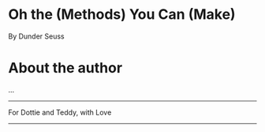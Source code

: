 # Oh the (Methods) You Can (Make)

By Dunder Seuss

# About the author

...

<!--

Josh Cannon, aka "Dunder Seuss" has written no books so far, has been on a single podcast, and done
exactly one talk before he decided to write this book.

Josh is a Build Engineer by day,
a maintainer of the Pantsbuild Open Source Build System also by day.
And sometimes participates in other open source projects, Python community discussions,
and conference speaking... also by day.

He's a lover of getting to know enough Python to make expressive, readable, and intuitive code.
He wrote this book to teach others of the power and magic that you can bring to your objects to make them
expressive, readable, and intuitive.

-->

---

For Dottie and Teddy, with Love

---

<!--

Congratulations!
Today is your day.
You will soon learn you some magic,
the good and proper way.

You've chosen a wise way to spend your precious time
by listening to some crazy loon go on in rhyme
about a list of methods that are nicknamed "the dunders"
and how you'll use them to code great wonders

They start with two underscores, and end with two more
thus "dunder" which is short for "double underscore"

The runtime of Python calls them in many situations
allowing _your_ objects many customizations

You'll learn all about how to emulate a container
and iterators and numbers from a great explainer
Comparisons, callables, and descriptors too,
and how to make attributes appear out of the blue.

You'll learn some new names, and I know you'll learn many
at least one if not two, maybe even up to twenty

By the end you'll know magic, know magic galore
you'll be so full of magic, you'll yell "please sir no more"!

So with great skillful skill, and lots of caffeine
let's start off your learning... with a method you've seen

---

Let's pretend you're new to Python, just for a minute
you'll then learn the first magic: `dunder init`
It is almost every object's _initializer_,
allowing you to be an attribute organizer
adding new attributes to your fresh new object.
The most common magic, I truly do suspect.

But,
where did `self` come from?
You'll soon start to wonder

Then you'll learn that its created by just another 'dunder
One that _constructs_ the blank object to give to you
And it's name, you'll soon find, is `dunder new`.

It's a special static method you'll maybe define in your class
which returns _some_ object, then onward its passed,
to whom it turns out depends on the returned object's type
if its an instance of your class (including a possible subtype)
"it goes to `dunder init`" you'll hear from the scholar
"but otherwise", he'll says, "it's back to the caller"

You'll see this in action, and it'll be more clear-y
by looking for it's use in the standard library
`pathlib.Path` uses this method to help it perform
constructing an object specific to _your_ platform.
The type, as you'll find, has defined `dunder new`,
to return a subclass' instance specific to _you_.

Now, with great careful care, and great tactful tact,
you'll see using it is a great balancing act.
A magic with the power to create objects that are new,
is something to avoid misuse of, too.

---

And speaking of balance...

the opposite of `dunder new` is not oft employed,
`dunder del` is called right before your object is destroyed.
You'll use it to release resources you've acquired
but only if you want, its definition isn't _required_
But if you do write it, heed this warning as well,
you dunder MUST call your `super()`'s `dunder del`.

---

The next set of magics involve conjuring illusions,
of attributes, giving your callers delusions
that your object has more (or less) than it does
why? friendly interfaces is likely the because.

First on your journey through attribute emulation,
`dunder getattr` is the proper incantation
you'll type it out with a flick and a twist
and you'll synthesize attributes that don't exist.
It's called when default attribute access fails,
The attribute simply wasn't in the details.
You'll get a chance to pretend it existed
However, on your object, the attribute isn't persisted.
Now, if you wish to pretend you don't recognize this `name`,
`raise AttributeError` emulates that all the same.

It has an alter-ego, named `dunder getattribute`, you'll see
which is called for all access, _unconditionally_
It gets called for names both existing and not,
but beware, infinite recursion is easily got.
So remember when you need to access your attributes inside of this thing,
you wont use `self.`, you'll give your `super()` a ring

To juxtapose "get", `dunder setattr` is how,
attribute _setting_, your classes allow.
Again, by default the attribute isn't persisted,
you get to choose whether it becomes listed.
This is also called for all attributes without any condition,
(whether it exists or not) without your permission.

The last of the attr methods, you'll maybe leave off,
define `dunder delattr`, and people might scoff.
As you'll probably guess its good for emulation
of the removal of a name from your object's formation.
And just like `dunder setattr`'s unfortunate asymmetry,
it gets called for all names, unconditionally.

---

You'll then find out soon enough,
that when it comes to illusory stuff
attribute names is just where it starts
there's more you'll learn: another TWO parts
yes, like all good things these magics come in three
in more ways than one, you'll soon see
the first way is the trio of names "get", "set", and "del"
then how they're used for illusions as well

The second in our trio-of-trios, I'll teach to you now,
these methods are so powerful. You'll see how,
an attribute gets to customize _itself_
instead of sitting _static_ on some other object's shelf.

"Descriptors" is the name given to this technique
of attributes themselves, using doublespeak.

First these things work as attributes of a class
(you'll see Django and SQLAlchemy use this en masse)
The "descriptor" is the attribute, and it gets a say
on how _it_ gets gotted, setted, and deleted, per se

`dunder get` is the first of these spells you'll want to perfect
conjuring values for attributes based on the caller's object
(or sometimes the class, as callers sometimes will do,
using class attribute lookup, so support that too).

You've maybe have wondered, and even had a theory,
how SQL ORM's quickly fire off a query,
when you've run something like `my_user.amount_in_debt`
the "Column" "descriptor" is leveraging `dunder get`
to run a SQL query, using `my_user`'s ID,
and return to you the value (and maybe cache it, you see)

Just like `dunder getattr`, `dunder get` has two brothers,
`dunder set` and `dunder delete` are the others.
They act just like `dunder get` in proxying a call,
and can do anything they want, both big and small.

For metaphorical purposes, let's finish our "Column" story,
and see how these methods are very applicatory,

`dunder set` gets called for attribute assignment,
A SQL `UPDATE` is likely used for new value enshrinement

And `dunder delete` when an attribute is told to go bye-bye
a SQL `DELETE` you'll likely see fly by.

There's one more method, that plays in the "descriptor" game,
and it's a method that goes by `dunder set_name`
our "trio" really is four, oh well, what a shame.

At the end of your class definition, you see,
for all of the class attributes that be,
if they define a `dunder set_name`,
the attribute's name, Python will disclaim.

And thus the _attribute_ shell game, now comes to a close
the illusions of _attributes_, we have now exposed
the last trio-of-trios, you'll learn from your trainer,
is emulating _items_ inside of a container

---

You'll see this time our trio's suffix is `item`,
to help quack like containers with things inside 'em

They are given the key (and in one case, the value)
implementing container semantics are then up to you.

`dunder getitem` has different behaviors on the radar
depending on the type of container your are
Your sequence types (which quack like a tuple or a list)
will accept keys as integers and slice objects
Negative int support is something you can choose
to allow or not, is simply up to you.
If a value provided is outside of your bounds
an `IndexError` your code should resound
otherwise, if your container has a Mapping background,
you'll raise `KeyError` if the key isn't found
and in every case, if you you reject the key's type
`raise TypeError` you'll then want to gripe

You'll likely learn too,
those rules still hold true,
for the other methods two

And, as far as semantics go, there are a few more dunders
you'll want to define, lest you commit several blunders

So although our trio of trios may have come to a close
you'll want to learn the other container methods I suppose.

A quick one that you'll want to define,
is `dunder len` which helps Python divine
the length of your container, so when people cal `len`,
Python can return the number back to them.

The second one is `dunder iter`, which should return an iterator
over the objects that all live inside your object container,
unless its a mapping then what your caller sees,
is simply all of the mapping's keys.
There's also this trivia, a bit of Python fun,
if your container isn't iterable, set `dunder iter` to `None`!

Now, third on our extras is named `dunder contains`,
to support things like `if "thomas" in all_of_the_trains`.
Although technically, you don't have to define it, Python won't be bitter
Instead it'll test membership first using `dunder iter`.
Going over every possible object that your object can contain,
and asking if any of those objects are equal or the same.
But if you also don't define a `dunder iter` method,
`dunder getitem` is called and repeatedly tested,
using incrementing indexes from 0 until it then gets
an `IndexError` exception or an equal/same object.
So it's best to define it, so you'll have control,
just how the object membership test will unroll.

And if for optional methods you'll have started to thirst,
another one available is `dunder reversed`.
It returns an iterator for doing backwards iteration,
but you'll only define it, if you beat the default computation,
that Python uses combining `dunder getitem` and `dunder len`
indexing backwards to 0, and then...

There's one more optional method if you subclass `dict`
`dunder missing` can be defined so that `dunder getitem` can predict
what value to use, if the key in your mapping isnt yet there
It's how `collections.` `defaultdict` or `Counter`, with care
support operations on items conjured out of thin air

You'll find that you're done,
you've mastered container emulation
But your next set of magics form quite the combination

See, you briefly dipped your toe into the "index" operator
however you'll find the list of ops to support is oh so much greater
You'll think about `+` and `-` and start figuring
that the list of operators is biggering and biggering

The first giant list, you'll very soon encumber
it's the list of operators supported on a number

---

Let's start with just one that you can define,
`dunder add` lets you support the plus sign
when your object is on the left with whatevers on the right
you return the added value, except when you might
reject the operation, because you don't know what to do,
and instead return the `NotImplemented` singleton value
such is the case if you dont recognize the type
of whatever the thing is on the right.

Then...

`dunder sub` for subtraction, `dunder mul` for times,
`dunder truediv`- of `floordiv` depending on the kind,
of division you want, true or integer, respectively
using one slash or two, for division, collectively.
And speaking of operations that come in pairs,
modulo arithmetic is a double-dunder-affair,
with `dunder mod` for modulo support and then,
`dunder divmod` to support the `divmod` builtin.
The last of the pairs of magic method gifts,
is `dunder l`- and `dunder rshift`
Then next up is `dunder pow` for "to-the-power-of" support
whose operator is two askerisks, side-by-side, for short
and then, although the list was already so long
three more dunder methods will came along
`dunder and` - `xor`- and `or`, oh come now, don't gripe,
they're how you support ampersand, caret and pipe.
And then, when your object supports the at-symbol,
the method you'll want is named `dunder matmul`

AND THEN, that was it, there won't be more later
FOURTEEN methods for numeric operators,

unless...

Unless you think that there isn't enough.
[[ Here let's take a poll, is there other number stuff
we need to define? If yes raise your hand ]]
I see. I suppose our list should expand.

You'll maybe be asking yourself "O' teacher, how come?"
You'll ask yourself where these new methods are from
and how come my methods sometimes return `NotImplemented`,
if, to my caller, a `TypeError` is presented?

And so our list of methods then expands,
to support the same things with swapped operands,
but only if the result is `NotImplemented`
AND if two different types are presented,
Python tries again but this time with an "R",
at the front of the name, (it's not _that_ bizarre)
and calls this other method on the thing on the right,
let's see an example to bring how this works to light

Let's say someone subtracts from a `tuple` your `Foo`,
well `tuple` doesn't know what the heck to do,
so it's `dunder sub`, then returns `NotImplemented`,
then the runtime continues on as documented,
noticing that `tuple` and `Foo` are different classes
and calls `Foo`'s `dunder rsub`, and it passes
the tuple object on which we've acted
so `Foo` can say how it should be subtracted.

Now remember, you'll have to be dextrous and deft,
and try not to mix up a right "op" with a left,
when in an "r-method" you're the one on the right
getting this correct will make you seem bright

[[ How about another poll? That last one was fun.
Who thinks our numeric operator list is done? ]]

Me neither. As it turns out, and you'll see soon enough see
all but one of these operators' support requires THREE.
THREE dunders, at most, for each of these things
what _joy_ to us, supporting operators brings

"So what sets _these_ apart?" You'll groan and you'll grunt.
These last set of thirteen has an "i" in the front.
They're meant to support doing the math "in-place",
mutating the object given in the left space,
for instance, `+=` uses `dunder iadd`,
(completing the addition support triad).
However these methods you can actually omit,
they're there to help avoid copies a bit,
if one of these methods your type is lacking,
then `x = x + y` will be the fallbacking

If you kept watch, you might think I left one for later,
but no, `dunder divmod` has no in-place operator.

---

Now, oh baby oh, how the operator list will still grow!
Regardless of lengthy class definitions you know.
You'll complain, and you'll curse, and you might even swear,
but you'll still need to learn the dunders to _compare_

The names of these methods really aren't at all surprising,
the brevity of each name is what's really quite appetizing,
using only 2 letters to represent each operator
for operations equality, lesser, and greater.

And exactly like the methods that I just reported
they return `NotImplemented` if the comparison isn't supported,
however this time there's no crazy switch-a-roo,
in this case a `TypeError` is raised unto you
And in the case the comparison is ok
a True or False as a return is the way.

Or anything truthy or falsey is ok,
it's turned into a boolean the Pythonic way.

Oh wait, forgive me, that's actually a new dunder
magics on magics, isn't Python a wonder.
If you want to make your object seem `Falsey` or `True`?
You'll have to define `dunder bool` too.

---

Last ones on our list (and yes it is still growing,
brevity, at this point we are simply forgoing)
You'll only need four more, so no need to get wary,
to support the operators _unary_.

`dunder neg`- `pos`, `abs`, and `invert` you'll learn
for `-`, `+`, `abs(`, and `~` `x`, in turn

That's it, you'll think, our list is complete.
And you're right, I think, now isn't that neat
55-ish methods to support the operators
no list of magics in one section is greater

Actually, not true, as you'll find out
emulating a number gets to tout
the longest list of required magic capitulators
because in addition to most of those operators
there's even more you'll want to support, you'll see
numbers, I guess, just have lots of flexibility

---

From mathematics, the list adds on four,
dunder round, trunc, ceil and floor.
What these methods each do, you'll notice is visible,
truncating the value into an `Integral`

Then, from a number you'll have several excursions,
if your object supports any of several conversions.

`dunder complex, int, float, bytes, and str
are magics which Python will look and refer
to make the type conversion occur

---

And speaking of strings, they've got special magic too
`dunder repr` and `format` will be waiting for you
`dunder repr` returning the “official” string representation of your object
an executable string of your object is what callers expect
And for `dunder format` you'll choose exactly how to trek
through formatting your object, based on the spec

---

The other magics all come in small lists,
and in this tome, some of them won't exist,
like the 11 methods for copying and/or pickling
yet, here are some more, for you, coming in at a trickling

---

If you want your object to quack like a function
`dunder call` is the callable magic junction

Or maybe you'll quack, perhaps like an iterator,
`dunder next` is the method for that imitator
returning the next value, or the special terminator

which goes by the name of `StopIteration`,
you raise it when there's no more values in your formation

---

And if you want something that supports use with `with`,
`dunder enter-` and `exit`, says the wordsmith
The former is issued right before the inner scope
`return self` is usually the trope
the latter is called when the inner scope is done
whether it finished or ran into an exception
This method has power, in multiple ways,
it can release acquired resources always,
but it also gets a chance to suppress an exception
`return True` to complete the interception

---

And then there are some, which feels kinda wacky,
defining them sometimes feels a bit tacky
`dunder init_subclass` if defining it you have dared
every time a subclass of yours is declared
it receives that subclass, as quick as molasses,
and was added to wean off some use of metaclasses

And speaking of metaclasses there's `dunder prepare`
on second thought, you'll not want to go there...

---

The last set of magics on this magicallest of treks
are for hooks into instance and subclass checks
That's right, the objects you write actually gets a say,
on the answer of `isinstance` and `issubclass`: yay or nay
However, these are looked up on the type of your class.
(Ugh metaclasses, How about we pass?)

---

And actually that's it, no more magic I'll disclose
your journey, you've journeyed now comes to a close

To know most of them, including the ones this talk doesn't entail,
read docs.python.org/3/reference/datamodel.html
(or just ask Google for the URL)
most of the magics, that page does entail

Now, since your mountain is waiting, and as you go on your way,
remember the things I rememembered to you today,
and write all your code, the good, Pythonic way.

The End.

-->
